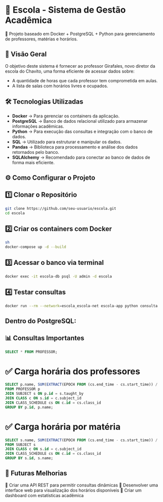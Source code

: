 # 🏫 Escola - Sistema de Gestão Acadêmica
🚀 Projeto baseado em Docker + PostgreSQL + Python para gerenciamento de professores, matérias e horários.

## 📌 Visão Geral
O objetivo deste sistema é fornecer ao professor Girafales, novo diretor da escola do Chavito, uma forma eficiente de acessar dados sobre:
- A quantidade de horas que cada professor tem comprometida em aulas.
- A lista de salas com horários livres e ocupados.

## 🛠 Tecnologias Utilizadas
- **Docker** → Para gerenciar os containers da aplicação.
- **PostgreSQL** → Banco de dados relacional utilizado para armazenar informações acadêmicas.
- **Python** → Para execução das consultas e integração com o banco de dados.
- **SQL** → Utilizado para estruturar e manipular os dados.
- **Pandas** → Biblioteca para processamento e análise dos dados retornados pelo banco.
- **SQLAlchemy** → Recomendado para conectar ao banco de dados de forma mais eficiente.

## ⚙️ Como Configurar o Projeto

## 1️⃣ Clonar o Repositório

```sh
git clone https://github.com/seu-usuario/escola.git
cd escola
```

## 2️⃣ Criar os containers com Docker

```sh
sh
docker-compose up -d --build
```

## 3️⃣ Acessar o banco via terminal

```sh
docker exec -it escola-db psql -U admin -d escola
```

## 4️⃣ Testar consultas

```sh
docker run --rm --network=escola_escola-net escola-app python consulta.py
```

## Dentro do PostgreSQL:

## 📊 Consultas Importantes

```sql
SELECT * FROM PROFESSOR;
```
# ✅ Carga horária dos professores

```sql
SELECT p.name, SUM(EXTRACT(EPOCH FROM (cs.end_time - cs.start_time)) / 3600) AS total_hours
FROM PROFESSOR p
JOIN SUBJECT s ON p.id = s.taught_by
JOIN CLASS c ON s.id = c.subject_id
JOIN CLASS_SCHEDULE cs ON c.id = cs.class_id
GROUP BY p.id, p.name;
```
# ✅ Carga horária por matéria

```sql
SELECT s.name, SUM(EXTRACT(EPOCH FROM (cs.end_time - cs.start_time)) / 3600) AS total_hours
FROM SUBJECT s
JOIN CLASS c ON s.id = c.subject_id
JOIN CLASS_SCHEDULE cs ON c.id = cs.class_id
GROUP BY s.id, s.name;
```

## 📝 Futuras Melhorias

🔹 Criar uma API REST para permitir consultas dinâmicas
🔹 Desenvolver uma interface web para visualização dos horários disponíveis
🔹 Criar um dashboard com estatísticas acadêmica